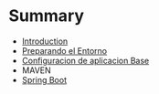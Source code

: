 # Summary

* [Introduction](README.md)
* [Preparando el Entorno](chapter1.md)
* [Configuracion de aplicacion Base](primer-proyecto.md)
* MAVEN
* [Spring Boot](spring-boot.md)

